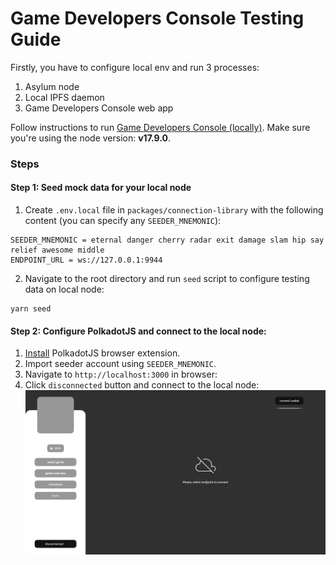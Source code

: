 # Game Developers Console Testing Guide

Firstly, you have to configure local env and run 3 processes:
1. Asylum node
2. Local IPFS daemon
3. Game Developers Console web app

Follow instructions to run [Game Developers Console (locally)](packages/game-developers-console/README.md).
Make sure you're using the node version: **v17.9.0**.

### Steps

#### Step 1: Seed mock data for your local node


1. Create `.env.local` file in `packages/connection-library` with the following content (you can specify any `SEEDER_MNEMONIC`):
```
SEEDER_MNEMONIC = eternal danger cherry radar exit damage slam hip say relief awesome middle
ENDPOINT_URL = ws://127.0.0.1:9944
```

2. Navigate to the root directory and run `seed` script to configure testing data on local node:
```
yarn seed
```

#### Step 2: Configure PolkadotJS and connect to the local node:

1. [Install](https://polkadot.js.org/extension/) PolkadotJS browser extension.
2. Import seeder account using `SEEDER_MNEMONIC`.
3. Navigate to `http://localhost:3000` in browser:
4. Click `disconnected` button and connect to the local node:
![](img/screenshot-1.png)



